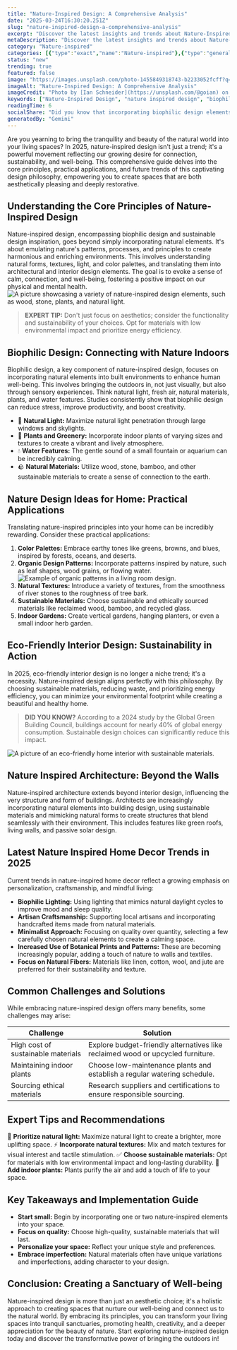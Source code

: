 ```yaml
---
title: "Nature-Inspired Design: A Comprehensive Analysis"
date: "2025-03-24T16:30:20.251Z"
slug: "nature-inspired-design-a-comprehensive-analysis"
excerpt: "Discover the latest insights and trends about Nature-Inspired Design. This comprehensive guide covers everything you need to know about Nature-Inspired Design in 2025."
metaDescription: "Discover the latest insights and trends about Nature-Inspired Design. This comprehensive guide covers everything you need to know about Nature-Inspired Des..."
category: "Nature-inspired"
categories: [{"type":"exact","name":"Nature-inspired"},{"type":"general","name":"Architecture"},{"type":"medium","name":"Sustainable Building"},{"type":"specific","name":"Passive Design"},{"type":"niche","name":"Biomimicry in Facades"}]
status: "new"
trending: true
featured: false
image: "https://images.unsplash.com/photo-1455849318743-b2233052fcff?q=85&w=1200&fit=max&fm=webp&auto=compress"
imageAlt: "Nature-Inspired Design: A Comprehensive Analysis"
imageCredit: "Photo by [Ian Schneider](https://unsplash.com/@goian) on Unsplash"
keywords: ["Nature-Inspired Design", "nature inspired design", "biophilic design", "sustainable design inspiration", "nature design ideas for home", "eco friendly interior design", "nature inspired architecture", "organic design patterns", "buy nature inspired furniture", "nature inspired home decor trends"]
readingTime: 6
socialShare: "Did you know that incorporating biophilic design elements can significantly reduce stress and boost creativity?  Transform your home into a sanctuary of well-being by embracing the power of nature-inspired design."
generatedBy: "Gemini"
---
```




Are you yearning to bring the tranquility and beauty of the natural world into your living spaces?  In 2025, nature-inspired design isn't just a trend; it's a powerful movement reflecting our growing desire for connection, sustainability, and well-being. This comprehensive guide delves into the core principles, practical applications, and future trends of this captivating design philosophy, empowering you to create spaces that are both aesthetically pleasing and deeply restorative.

## Understanding the Core Principles of Nature-Inspired Design

Nature-inspired design, encompassing biophilic design and sustainable design inspiration, goes beyond simply incorporating natural elements.  It's about emulating nature's patterns, processes, and principles to create harmonious and enriching environments.  This involves understanding natural forms, textures, light, and color palettes, and translating them into architectural and interior design elements.  The goal is to evoke a sense of calm, connection, and well-being, fostering a positive impact on our physical and mental health. ![A picture showcasing a variety of nature-inspired design elements, such as wood, stone, plants, and natural light.](https://images.unsplash.com/photo-1451187580459-43490279c0fa?q=85&w=1200&fit=max&fm=webp&auto=compress)

> **EXPERT TIP:**  Don't just focus on aesthetics; consider the functionality and sustainability of your choices.  Opt for materials with low environmental impact and prioritize energy efficiency.

## Biophilic Design: Connecting with Nature Indoors

Biophilic design, a key component of nature-inspired design, focuses on incorporating natural elements into built environments to enhance human well-being. This involves bringing the outdoors in, not just visually, but also through sensory experiences.  Think natural light, fresh air, natural materials, plants, and water features.  Studies consistently show that biophilic design can reduce stress, improve productivity, and boost creativity.

* 🌿 **Natural Light:** Maximize natural light penetration through large windows and skylights.
* 🍃 **Plants and Greenery:** Incorporate indoor plants of varying sizes and textures to create a vibrant and lively atmosphere.
* 💧 **Water Features:** The gentle sound of a small fountain or aquarium can be incredibly calming.
* 🪨 **Natural Materials:** Utilize wood, stone, bamboo, and other sustainable materials to create a sense of connection to the earth.

## Nature Design Ideas for Home: Practical Applications

Translating nature-inspired principles into your home can be incredibly rewarding. Consider these practical applications:

1. **Color Palettes:**  Embrace earthy tones like greens, browns, and blues, inspired by forests, oceans, and deserts.
2. **Organic Design Patterns:** Incorporate patterns inspired by nature, such as leaf shapes, wood grains, or flowing water. ![Example of organic patterns in a living room design.](https://images.unsplash.com/photo-1484417894907-623942c8ee29?q=85&w=1200&fit=max&fm=webp&auto=compress)
3. **Natural Textures:** Introduce a variety of textures, from the smoothness of river stones to the roughness of tree bark.
4. **Sustainable Materials:** Choose sustainable and ethically sourced materials like reclaimed wood, bamboo, and recycled glass.
5. **Indoor Gardens:** Create vertical gardens, hanging planters, or even a small indoor herb garden.

## Eco-Friendly Interior Design: Sustainability in Action

In 2025, eco-friendly interior design is no longer a niche trend; it's a necessity.  Nature-inspired design aligns perfectly with this philosophy.  By choosing sustainable materials, reducing waste, and prioritizing energy efficiency, you can minimize your environmental footprint while creating a beautiful and healthy home.

> **DID YOU KNOW?**  According to a 2024 study by the Global Green Building Council, buildings account for nearly 40% of global energy consumption.  Sustainable design choices can significantly reduce this impact.

![A picture of an eco-friendly home interior with sustainable materials.](https://images.unsplash.com/photo-1517976487492-5750f3195933?q=85&w=1200&fit=max&fm=webp&auto=compress)

## Nature Inspired Architecture:  Beyond the Walls

Nature-inspired architecture extends beyond interior design, influencing the very structure and form of buildings. Architects are increasingly incorporating natural elements into building design, using sustainable materials and mimicking natural forms to create structures that blend seamlessly with their environment.  This includes features like green roofs, living walls, and passive solar design.

## Latest Nature Inspired Home Decor Trends in 2025

Current trends in nature-inspired home decor reflect a growing emphasis on personalization, craftsmanship, and mindful living:

* **Biophilic Lighting:**  Using lighting that mimics natural daylight cycles to improve mood and sleep quality.
* **Artisan Craftsmanship:** Supporting local artisans and incorporating handcrafted items made from natural materials.
* **Minimalist Approach:**  Focusing on quality over quantity, selecting a few carefully chosen natural elements to create a calming space.
* **Increased Use of Botanical Prints and Patterns:**  These are becoming increasingly popular, adding a touch of nature to walls and textiles.
* **Focus on Natural Fibers:** Materials like linen, cotton, wool, and jute are preferred for their sustainability and texture.

## Common Challenges and Solutions

While embracing nature-inspired design offers many benefits, some challenges may arise:

| Challenge                     | Solution                                                                     |
|------------------------------|-----------------------------------------------------------------------------|
| High cost of sustainable materials | Explore budget-friendly alternatives like reclaimed wood or upcycled furniture. |
| Maintaining indoor plants     | Choose low-maintenance plants and establish a regular watering schedule.       |
| Sourcing ethical materials     | Research suppliers and certifications to ensure responsible sourcing.         |

## Expert Tips and Recommendations

🔑 **Prioritize natural light:** Maximize natural light to create a brighter, more uplifting space.
⚡ **Incorporate natural textures:** Mix and match textures for visual interest and tactile stimulation.
✅ **Choose sustainable materials:** Opt for materials with low environmental impact and long-lasting durability.
🌿 **Add indoor plants:** Plants purify the air and add a touch of life to your space.

## Key Takeaways and Implementation Guide

* **Start small:** Begin by incorporating one or two nature-inspired elements into your space.
* **Focus on quality:** Choose high-quality, sustainable materials that will last.
* **Personalize your space:**  Reflect your unique style and preferences.
* **Embrace imperfection:** Natural materials often have unique variations and imperfections, adding character to your design.

## Conclusion: Creating a Sanctuary of Well-being

Nature-inspired design is more than just an aesthetic choice; it's a holistic approach to creating spaces that nurture our well-being and connect us to the natural world. By embracing its principles, you can transform your living spaces into tranquil sanctuaries, promoting health, creativity, and a deeper appreciation for the beauty of nature.  Start exploring nature-inspired design today and discover the transformative power of bringing the outdoors in!   

